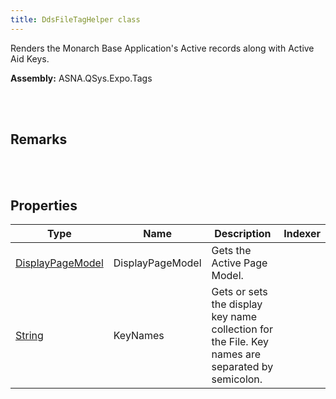 ```yaml
---
title: DdsFileTagHelper class
---
```


Renders the Monarch Base Application's Active records along with Active Aid Keys.

**Assembly:** ASNA.QSys.Expo.Tags

<br>
<br>

## Remarks

<br>
<br>

## Properties

| Type | Name | Description | Indexer
| --- | --- | --- | --- 
| [DisplayPageModel](/reference/asna-qsys-expo/expo-model/display-page-model.html) | DisplayPageModel | Gets the Active Page Model. | 
| [String](https://docs.microsoft.com/en-us/dotnet/api/system.string?view=net-5.0) | KeyNames | Gets or sets the display key name collection for the File. Key names are separated by semicolon. | 

<br>
<br>


